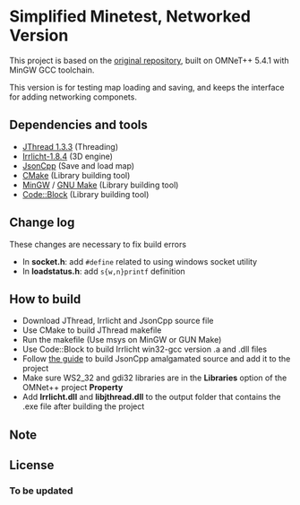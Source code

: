 # Simplified Minetest, Networked Version

This project is based on the [original repository](https://github.com/celeron55/minetest_nmpr), built on OMNeT++ 5.4.1 with MinGW GCC toolchain.

This version is for testing map loading and saving, and keeps the interface for adding networking componets.

## Dependencies and tools

 - [JThread 1.3.3](http://research.edm.uhasselt.be/jori/page/CS/Jthread.html) (Threading)
 - [Irrlicht-1.8.4](http://irrlicht.sourceforge.net/) (3D engine)
 - [JsonCpp](https://open-source-parsers.github.io/jsoncpp-docs/doxygen/index.html) (Save and load map)
 - [CMake](https://cmake.org) (Library building tool)
 - [MinGW](http://www.mingw.org/) / [GNU Make](https://www.gnu.org/software/make/) (Library building tool)
 - [Code::Block](http://www.codeblocks.org/) (Library building tool)

## Change log

These changes are necessary to fix build errors
 - In **socket.h**: add `#define` related to using windows socket utility
 - In **loadstatus.h**: add `s{w,n}printf` definition

## How to build

 - Download JThread, Irrlicht and JsonCpp source file
 - Use CMake to build JThread makefile
 - Run the makefile (Use msys on MinGW or GUN Make)
 - Use Code::Block to build Irrlicht win32-gcc version .a and .dll files
 - Follow [the guide](https://github.com/open-source-parsers/jsoncpp/wiki/Amalgamated) to build JsonCpp amalgamated source and add it to the project
 - Make sure WS2_32 and gdi32 libraries are in the **Libraries** option of the OMNet++ project **Property**
 - Add **Irrlicht.dll** and **libjthread.dll** to the output folder that contains the .exe file after building the project

## Note

## License

### To be updated
